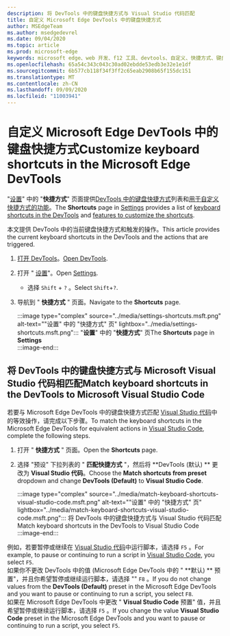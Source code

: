 ```yaml
---
description: 将 DevTools 中的键盘快捷方式与 Visual Studio 代码匹配
title: 自定义 Microsoft Edge DevTools 中的键盘快捷方式
author: MSEdgeTeam
ms.author: msedgedevrel
ms.date: 09/04/2020
ms.topic: article
ms.prod: microsoft-edge
keywords: microsoft edge、web 开发、f12 工具、devtools、自定义、快捷方式、键盘、visual studio 代码
ms.openlocfilehash: 65a54c343c043c30ad02ebdde53edb3e32e1e1df
ms.sourcegitcommit: 6b577cb118f34f3ff2c65eab2908b65f155dc151
ms.translationtype: MT
ms.contentlocale: zh-CN
ms.lasthandoff: 09/09/2020
ms.locfileid: "11003941"
---
```

# <span data-ttu-id="415b8-104">自定义 Microsoft Edge DevTools 中的键盘快捷方式</span><span class="sxs-lookup"><span data-stu-id="415b8-104">Customize keyboard shortcuts in the Microsoft Edge DevTools</span></span>  

<span data-ttu-id="415b8-105">"[设置][DevToolsCustomizeSettings]" 中的 "**快捷方式**" 页面提供[DevTools 中的键盘快捷方式][DevToolsShortcuts]列表和[用于自定义快捷方式的功能](#match-keyboard-shortcuts-in-the-devtools-to-microsoft-visual-studio-code)。</span><span class="sxs-lookup"><span data-stu-id="415b8-105">The **Shortcuts** page in [Settings][DevToolsCustomizeSettings] provides a list of [keyboard shortcuts in the DevTools][DevToolsShortcuts] and [features to customize the shortcuts](#match-keyboard-shortcuts-in-the-devtools-to-microsoft-visual-studio-code).</span></span>  

<span data-ttu-id="415b8-106">本文提供 DevTools 中的当前键盘快捷方式和触发的操作。</span><span class="sxs-lookup"><span data-stu-id="415b8-106">This article provides the current keyboard shortcuts in the DevTools and the actions that are triggered.</span></span>  

1.  <span data-ttu-id="415b8-107">[打开 DevTools][DevtoolOpenMain]。</span><span class="sxs-lookup"><span data-stu-id="415b8-107">[Open DevTools][DevtoolOpenMain].</span></span>  
1.  <span data-ttu-id="415b8-108">打开 " [设置][DevToolsCustomizeSettings]"。</span><span class="sxs-lookup"><span data-stu-id="415b8-108">Open [Settings][DevToolsCustomizeSettings].</span></span>
    *   <span data-ttu-id="415b8-109">选择 `Shift` + `?` 。</span><span class="sxs-lookup"><span data-stu-id="415b8-109">Select `Shift`+`?`.</span></span>  
1.  <span data-ttu-id="415b8-110">导航到 " **快捷方式** " 页面。</span><span class="sxs-lookup"><span data-stu-id="415b8-110">Navigate to the **Shortcuts** page.</span></span>  
    
    :::image type="complex" source="../media/settings-shortcuts.msft.png" alt-text="&quot;设置&quot; 中的 &quot;快捷方式&quot; 页" lightbox="../media/settings-shortcuts.msft.png":::
       <span data-ttu-id="415b8-112">"**设置**" 中的 "**快捷方式**" 页</span><span class="sxs-lookup"><span data-stu-id="415b8-112">The **Shortcuts** page in **Settings**</span></span>  
    :::image-end:::  
    
## <span data-ttu-id="415b8-113">将 DevTools 中的键盘快捷方式与 Microsoft Visual Studio 代码相匹配</span><span class="sxs-lookup"><span data-stu-id="415b8-113">Match keyboard shortcuts in the DevTools to Microsoft Visual Studio Code</span></span>  

<span data-ttu-id="415b8-114">若要与 Microsoft Edge DevTools 中的键盘快捷方式匹配 [Visual Studio 代码][VisualStudioCode]中的等效操作，请完成以下步骤。</span><span class="sxs-lookup"><span data-stu-id="415b8-114">To match the keyboard shortcuts in the Microsoft Edge DevTools for equivalent actions in [Visual Studio Code][VisualStudioCode], complete the following steps.</span></span>  

1.  <span data-ttu-id="415b8-115">打开 " **快捷方式** " 页面。</span><span class="sxs-lookup"><span data-stu-id="415b8-115">Open the **Shortcuts** page.</span></span>
1.  <span data-ttu-id="415b8-116">选择 "预设" 下拉列表的 " **匹配快捷方式** "，然后将 \*\*DevTools (默认) \*\* 更改为 **Visual Studio 代码**。</span><span class="sxs-lookup"><span data-stu-id="415b8-116">Choose the **Match shortcuts from preset** dropdown and change **DevTools (Default)** to **Visual Studio Code**.</span></span>  
    
    :::image type="complex" source="../media/match-keyboard-shortcuts-visual-studio-code.msft.png" alt-text="&quot;设置&quot; 中的 &quot;快捷方式&quot; 页" lightbox="../media/match-keyboard-shortcuts-visual-studio-code.msft.png":::
       <span data-ttu-id="415b8-118">将 DevTools 中的键盘快捷方式与 Visual Studio 代码匹配</span><span class="sxs-lookup"><span data-stu-id="415b8-118">Match keyboard shortcuts in the DevTools to Visual Studio Code</span></span>  
    :::image-end:::  

<span data-ttu-id="415b8-119">例如，若要暂停或继续在 [Visual Studio 代码][VisualStudioCodeShortcutsKeyboardWindows]中运行脚本，请选择 `F5` 。</span><span class="sxs-lookup"><span data-stu-id="415b8-119">For example, to pause or continuing to run a script in [Visual Studio Code][VisualStudioCodeShortcutsKeyboardWindows], you select `F5`.</span></span>  
<span data-ttu-id="415b8-120">如果你不更改 DevTools 中的值 (Microsoft Edge DevTools 中的 " \*\*默认) \*\* 预置"，并且你希望暂停或继续运行脚本，请选择 "" `F8` 。</span><span class="sxs-lookup"><span data-stu-id="415b8-120">If you do not change values from the **DevTools (Default)** preset in the Microsoft Edge DevTools and you want to pause or continuing to run a script, you select `F8`.</span></span>  
<span data-ttu-id="415b8-121">如果在 Microsoft Edge DevTools 中更改 " **Visual Studio Code** 预置" 值，并且希望暂停或继续运行脚本，请选择 `F5` 。</span><span class="sxs-lookup"><span data-stu-id="415b8-121">If you change the value **Visual Studio Code** preset in the Microsoft Edge DevTools and you want to pause or continuing to run a script, you select `F5`.</span></span>  

<!-- ## Edit shortcuts for any action in the DevTools -->

<!-- links -->  

[DevToolsCustomizeSettings]: ./index.md#settings "设置-自定义 Microsoft Edge DevTools |Microsoft 文档"  
[DevtoolOpenMain]: ../open.md "打开 Microsoft Edge DevTools |Microsoft 文档"  
[DevToolsShortcuts]: ../shortcuts.md "Microsoft Edge DevTools 键盘快捷方式 |Microsoft 文档"  
[VisualStudioCode]: https://code.visualstudio.com "Microsoft Visual Studio 代码"  
[VisualStudioCodeShortcutsKeyboardWindows]: https://code.visualstudio.com/shortcuts/keyboard-shortcuts-windows.pdf "适用于 Windows 的 Visual Studio 代码键盘快捷方式 |Microsoft Visual Studio 代码"  
